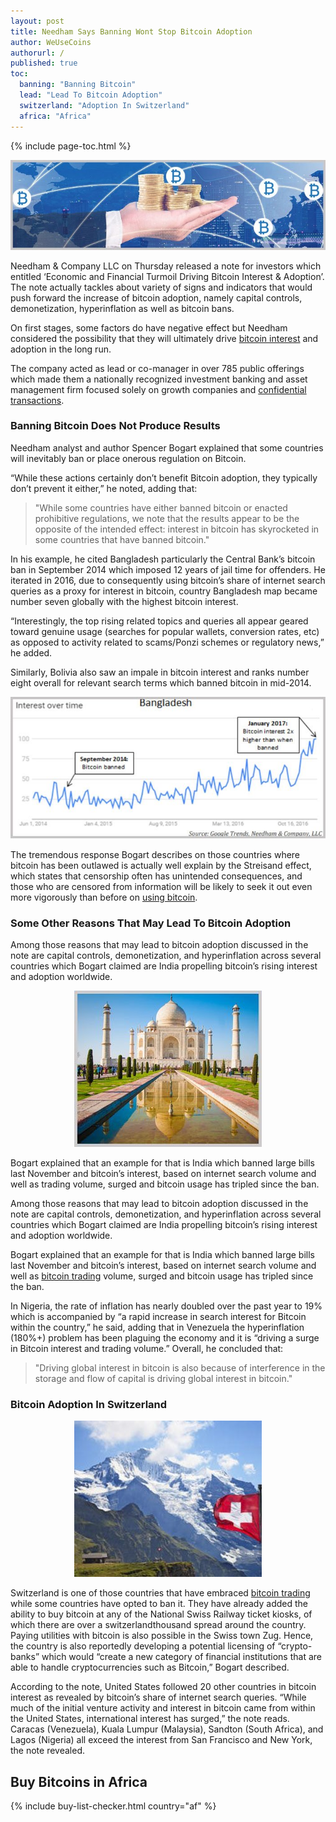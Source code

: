 ```yaml
---
layout: post
title: Needham Says Banning Wont Stop Bitcoin Adoption
author: WeUseCoins
authorurl: /
published: true
toc:
  banning: "Banning Bitcoin"
  lead: "Lead To Bitcoin Adoption"
  switzerland: "Adoption In Switzerland"
  africa: "Africa"
---
```

{% include page-toc.html %}

<center><img src="/images/banning-wont-stop-bitcoin-adoption/adoption-worldwide.jpg" alt="adoption worldwide" /></center>

<p>Needham & Company LLC on Thursday released a note for investors which entitled ‘Economic and Financial Turmoil Driving Bitcoin Interest & Adoption’. The note actually tackles about variety of signs and indicators that would push forward the increase of bitcoin adoption, namely capital controls, demonetization, hyperinflation as well as bitcoin bans.
<p>On first stages, some factors do have negative effect but Needham considered the possibility that they will ultimately drive <a href="/rich-famous-bitcoin/">bitcoin interest</a> and adoption in the long run.</p>

<p>The company acted as lead or co-manager in over 785 public offerings which made them a nationally recognized investment banking and asset management firm focused solely on growth companies and <a href="/confidential-transactions/">confidential transactions</a>.</p>

<h3 id="banning">Banning Bitcoin Does Not Produce Results</h3>

<p>Needham analyst and author Spencer Bogart explained that some countries will inevitably ban or place onerous regulation on Bitcoin.</p>

<p>“While these actions certainly don’t benefit Bitcoin adoption, they typically don’t prevent it either,” he noted, adding that:</p>

<blockquote>"While some countries have either banned bitcoin or enacted prohibitive regulations, we note that the results appear to be the opposite of the intended effect: interest in bitcoin has skyrocketed in some countries that have banned bitcoin."</blockquote>

<p>In his example, he cited Bangladesh particularly the Central Bank’s bitcoin ban in September 2014 which imposed 12 years of jail time for offenders. He iterated in 2016, due to consequently using bitcoin’s share of internet search queries as a proxy for interest in bitcoin, country Bangladesh map became number seven globally with the highest bitcoin interest.</p>

<p>“Interestingly, the top rising related topics and queries all appear geared toward genuine usage (searches for popular wallets, conversion rates, etc) as opposed to activity related to scams/Ponzi schemes or regulatory news,” he added.</p>

<p>Similarly, Bolivia also saw an impale in bitcoin interest and ranks number eight overall for relevant search terms which banned bitcoin in mid-2014.</p>

<center><img src="/images/banning-wont-stop-bitcoin-adoption/bangladesh-highest-bitcoin-interest.jpg" alt="bangladesh-highest-bitcoin-interest" /></center>

<p>The tremendous response Bogart describes on those countries where bitcoin has been outlawed is actually well explain by the Streisand effect, which states that censorship often has unintended consequences, and those who are censored from information will be likely to seek it out even more vigorously than before on <a href="/why-use-bitcoin/">using bitcoin</a>.</p>

<h3 id="lead">Some Other Reasons That May Lead To Bitcoin Adoption</h3>

<p>Among those reasons that may lead to bitcoin adoption discussed  in the note are capital controls, demonetization, and hyperinflation across several countries which Bogart claimed are  India propelling bitcoin’s rising interest and adoption worldwide.</p>

<center><img src="/images/banning-wont-stop-bitcoin-adoption/india-bitcoin-adoption.jpg" alt="india bitcoin adoption" /></center>

<p>Bogart explained that an example for that is India which banned large bills last November and bitcoin’s interest, based on internet search volume and well as trading volume, surged and bitcoin usage has tripled since the ban.</p>

<p>Among those reasons that may lead to bitcoin adoption discussed in the note are capital controls, demonetization, and hyperinflation across several countries which Bogart claimed are India propelling bitcoin’s rising interest and adoption worldwide.</p>

<p>Bogart explained that an example for that is India which banned large bills last November and bitcoin’s interest, based on internet search volume and well as <a href="/bitcoin-trading-with-binary-options/">bitcoin trading</a> volume, surged and bitcoin usage has tripled since the ban.</p>

<p>In Nigeria, the rate of inflation has nearly doubled over the past year to 19% which is accompanied by “a rapid increase in search interest for Bitcoin within the country,” he said, adding that in Venezuela the hyperinflation (180%+) problem has been plaguing the economy and it is “driving a surge in Bitcoin interest and trading volume.” Overall, he concluded that:</p>

<blockquote>"Driving global interest in bitcoin is also because of interference in the storage and flow of capital is driving global interest in bitcoin."</blockquote>

<h3 id="switzerland">Bitcoin Adoption In Switzerland</h3>

<center><img src="/images/banning-wont-stop-bitcoin-adoption/switzerland-bitcoin-adoption.jpg" alt="switzerland-bitcoin-adoption" /></center>
<p>Switzerland is one of those countries that have embraced <a href="/bitcoin-trading/">bitcoin trading</a>  while some countries have opted to ban it. They have already added the ability to buy bitcoin at any of the National Swiss Railway ticket kiosks, of which there are over a switzerlandthousand spread around the country. Paying utilities with bitcoin is also possible in the Swiss town Zug. Hence, the country is also reportedly developing a potential licensing of “crypto-banks” which would “create a new category of financial institutions that are able to handle cryptocurrencies such as Bitcoin,” Bogart described.</p>

<p>According to the note, United States followed 20 other countries in bitcoin interest as revealed by bitcoin’s share of internet search queries. “While much of the initial venture activity and interest in bitcoin came from within the United States, international interest has surged,” the note reads. Caracas (Venezuela), Kuala Lumpur (Malaysia), Sandton (South Africa), and Lagos (Nigeria) all exceed the interest from San Francisco and New York, the note revealed.</p>

<h2 id="africa">Buy Bitcoins in Africa</h2>
{% include buy-list-checker.html country="af" %}

